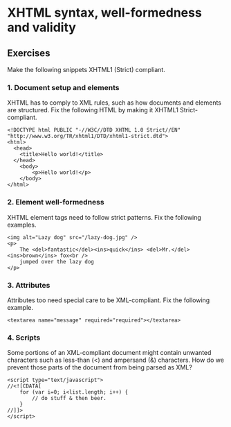 # XHTML syntax, well-formedness and validity

## Exercises

Make the following snippets XHTML1 (Strict) compliant.

### 1. Document setup and elements

XHTML has to comply to XML rules, such as how documents and elements are structured. Fix the following HTML by making it XHTML1 Strict-compliant.

```
<!DOCTYPE html PUBLIC "-//W3C//DTD XHTML 1.0 Strict//EN" "http://www.w3.org/TR/xhtml1/DTD/xhtml1-strict.dtd">
<html>
  <head>
  	<title>Hello world!</title>
  </head>
	<body>
		<p>Hello world!</p>
	</body>
</html>
```

### 2. Element well-formedness

XHTML element tags need to follow strict patterns. Fix the following examples.

```
<img alt="Lazy dog" src="/lazy-dog.jpg" />
<p>
	The <del>fantastic</del><ins>quick</ins> <del>Mr.</del><ins>brown</ins> fox<br />
	jumped over the lazy dog
</p>
```

### 3. Attributes

Attributes too need special care to be XML-compliant. Fix the following example.

```
<textarea name="message" required="required"></textarea>
```

### 4. Scripts

Some portions of an XML-compliant document might contain unwanted characters such as less-than (<) and ampersand (&) characters. How do we prevent those parts of the document from being parsed as XML?

```
<script type="text/javascript">
//<![CDATA[
	for (var i=0; i<list.length; i++) {
		// do stuff & then beer.
	}
//]]>
</script>
```

